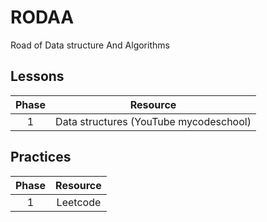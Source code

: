 # RODAA
Road of Data structure And Algorithms



## Lessons

|Phase|Resource|
|:--:|:--:|
|1|Data structures (YouTube mycodeschool)|



## Practices

|Phase|Resource|
|:--:|:--:|
|1|Leetcode|
